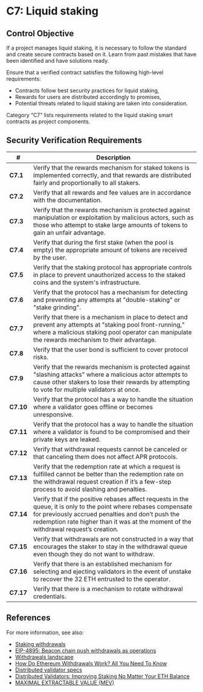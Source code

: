 # C7: Liquid staking

## Control Objective

If a project manages liquid staking, it is necessary to follow the standard and create secure contracts based on it. Learn from past mistakes that have been identified and have solutions ready.

Ensure that a verified contract satisfies the following high-level requirements:
* Contracts follow best security practices for liquid staking,
* Rewards for users are distributed accordingly to promises,
* Potential threats related to liquid staking are taken into consideration.

Category “C7” lists requirements related to the liquid staking smart contracts as  project components.

## Security Verification Requirements

| # | Description |
| --- | --- |
| **C7.1** | Verify that the rewards mechanism for staked tokens is implemented correctly, and that rewards are distributed fairly and proportionally to all stakers. |
| **C7.2** | Verify that all rewards and fee values are in accordance with the documentation. |
| **C7.3** | Verify that the rewards mechanism is protected against manipulation or exploitation by malicious actors, such as those who attempt to stake large amounts of tokens to gain an unfair advantage. |
| **C7.4** | Verify that during the first stake (when the pool is empty) the appropriate amount of tokens are received by the user. |
| **C7.5** | Verify that the staking protocol has appropriate controls in place to prevent unauthorized access to the staked coins and the system's infrastructure. |
| **C7.6** | Verify that the protocol has a mechanism for detecting and preventing any attempts at "double-staking" or "stake grinding". |
| **C7.7** | Verify that there is a mechanism in place to detect and prevent any attempts at "staking pool front-running," where a malicious staking pool operator can manipulate the rewards mechanism to their advantage. |
| **C7.8** | Verify that the user bond is sufficient to cover protocol risks. |
| **C7.9** | Verify that the rewards mechanism is protected against "slashing attacks" where a malicious actor attempts to cause other stakers to lose their rewards by attempting to vote for multiple validators at once. |
| **C7.10** | Verify that the protocol has a way to handle the situation where a validator goes offline or becomes unresponsive. |
| **C7.11** | Verify that the protocol has a way to handle the situation where a validator is found to be compromised and their private keys are leaked. |
| **C7.12** | Verify that withdrawal requests cannot be canceled or that canceling them does not affect APR protocols. |
| **C7.13** | Verify that the redemption rate at which a request is fulfilled cannot be better than the redemption rate on the withdrawal request creation if it’s a few-step process to avoid slashing and penalties. |
| **C7.14** | Verify that if the positive rebases affect requests in the queue, it is only to the point where rebases compensate for previously accrued penalties and don’t push the redemption rate higher than it was at the moment of the withdrawal request’s creation. |
| **C7.15** | Verify that withdrawals are not constructed in a way that encourages the staker to stay in the withdrawal queue even though they do not want to withdraw. |
| **C7.16** | Verify that there is an established mechanism for selecting and ejecting validators in the event of unstake to recover the 32 ETH entrusted to the operator. |
| **C7.17** | Verify that there is a mechanism to rotate withdrawal credentials. |


## References
For more information, see also:
* [Staking withdrawals](https://ethereum.org/pl/staking/withdrawals/)
* [EIP-4895: Beacon chain push withdrawals as operations](https://eips.ethereum.org/EIPS/eip-4895)
* [Withdrawals landscape](https://hackmd.io/XGrVcicVTm-_IRcIUXPbnQ?view#How-Ethereum-rewards-withdrawals-penalties-amp-slashing-work)
* [How Do Ethereum Withdrawals Work? All You Need To Know](https://www.youtube.com/watch?v=RwwU3P9n3uo)
* [Distributed validator specs](https://github.com/ethereum/distributed-validator-specs)
* [Distributed Validators: Improving Staking No Matter Your ETH Balance](https://www.youtube.com/watch?v=zSt6McTVNVE)
* [MAXIMAL EXTRACTABLE VALUE (MEV)](https://ethereum.org/en/developers/docs/mev/)